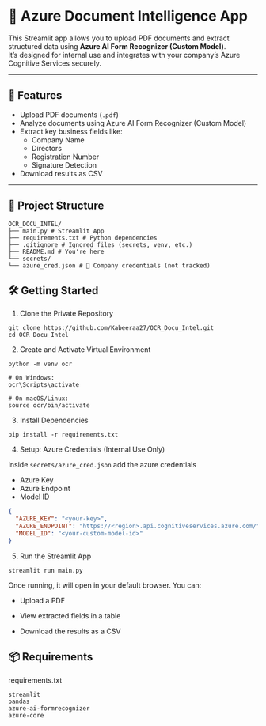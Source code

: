 # 🧠 Azure Document Intelligence App

This Streamlit app allows you to upload PDF documents and extract structured data using **Azure AI Form Recognizer (Custom Model)**.  
It’s designed for internal use and integrates with your company’s Azure Cognitive Services securely.

---

## 🚀 Features

- Upload PDF documents (`.pdf`)
- Analyze documents using Azure AI Form Recognizer (Custom Model)
- Extract key business fields like:
  - Company Name
  - Directors
  - Registration Number
  - Signature Detection
- Download results as CSV

---

## 📁 Project Structure


```
OCR_DOCU_INTEL/
├── main.py # Streamlit App
├── requirements.txt # Python dependencies
├── .gitignore # Ignored files (secrets, venv, etc.)
├── README.md # You're here
└── secrets/
└── azure_cred.json # 🔐 Company credentials (not tracked)
```


## 🛠️ Getting Started

1. Clone the Private Repository
```
git clone https://github.com/Kabeeraa27/OCR_Docu_Intel.git
cd OCR_Docu_Intel
```

2. Create and Activate Virtual Environment
  
```
python -m venv ocr
```

```
# On Windows:
ocr\Scripts\activate

# On macOS/Linux:
source ocr/bin/activate
```

3. Install Dependencies
```
pip install -r requirements.txt
```

4. Setup: Azure Credentials (Internal Use Only)
   
Inside `secrets/azure_cred.json` add the azure credentials
   - Azure Key
   - Azure Endpoint
   - Model ID

```json
{
  "AZURE_KEY": "<your-key>",
  "AZURE_ENDPOINT": "https://<region>.api.cognitiveservices.azure.com/",
  "MODEL_ID": "<your-custom-model-id>"
}
```

5. Run the Streamlit App
```
streamlit run main.py
```

Once running, it will open in your default browser. You can:

- Upload a PDF

- View extracted fields in a table

- Download the results as a CSV

## 📦 Requirements
requirements.txt

```
streamlit
pandas
azure-ai-formrecognizer
azure-core
```

